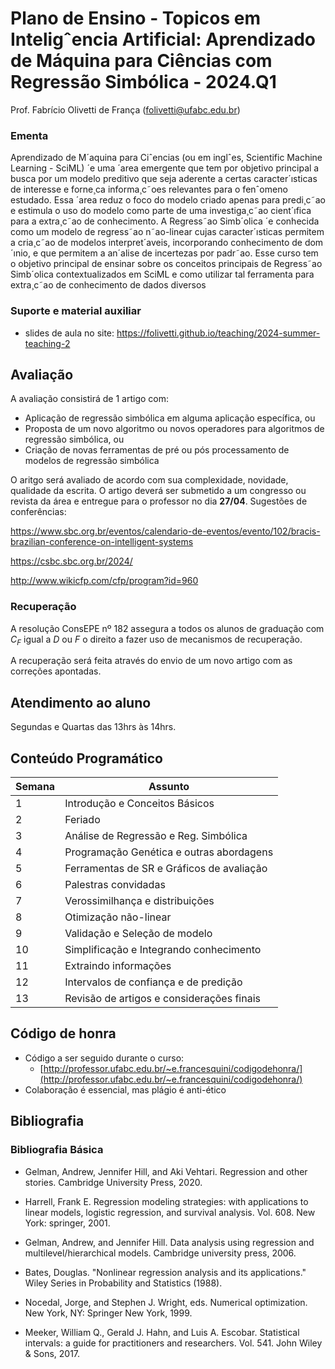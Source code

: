 # Plano de Ensino - Topicos em Inteligˆencia Artificial: Aprendizado de Máquina para Ciências com Regressão Simbólica - 2024.Q1

Prof. Fabrício Olivetti de França (folivetti@ufabc.edu.br)


### Ementa

Aprendizado de M´aquina para Ciˆencias (ou em inglˆes, Scientific Machine Learning - SciML) ´e uma ´area emergente que tem por objetivo principal a busca
por um modelo preditivo que seja aderente a certas caracter´ısticas de interesse e forne¸ca informa¸c˜oes relevantes para o fenˆomeno estudado. Essa ´area
reduz o foco do modelo criado apenas para predi¸c˜ao e estimula o uso do modelo
como parte de uma investiga¸c˜ao cient´ıfica para a extra¸c˜ao de conhecimento. A
Regress˜ao Simb´olica ´e conhecida como um modelo de regress˜ao n˜ao-linear cujas caracter´ısticas permitem a cria¸c˜ao de modelos interpret´aveis, incorporando
conhecimento de dom´ınio, e que permitem a an´alise de incertezas por padr˜ao.
Esse curso tem o objetivo principal de ensinar sobre os conceitos principais de
Regress˜ao Simb´olica contextualizados em SciML e como utilizar tal ferramenta
para extra¸c˜ao de conhecimento de dados diversos

### Suporte e material auxiliar

- slides de aula no site: https://folivetti.github.io/teaching/2024-summer-teaching-2

## Avaliação

A avaliação consistirá de $1$ artigo com:

- Aplicação de regressão simbólica em alguma aplicação específica, ou
- Proposta de um novo algoritmo ou novos operadores para algoritmos de regressão simbólica, ou
- Criação de novas ferramentas de pré ou pós processamento de modelos de regressão simbólica

O aritgo será avaliado de acordo com sua complexidade, novidade, qualidade da escrita. O artigo deverá ser submetido a um congresso ou revista da área e entregue para o professor no dia **27/04**. Sugestões de conferências:

https://www.sbc.org.br/eventos/calendario-de-eventos/evento/102/bracis-brazilian-conference-on-intelligent-systems

https://csbc.sbc.org.br/2024/

http://www.wikicfp.com/cfp/program?id=960

### Recuperação

   A resolução ConsEPE nº 182 assegura a todos os alunos de graduação
   com $C_F$ igual a *D* ou *F* o direito a fazer uso de mecanismos de
   recuperação.

   A recuperação será feita através do envio de um novo artigo com as correções apontadas.

## Atendimento ao aluno

Segundas e Quartas das 13hrs às 14hrs.

## Conteúdo Programático


| Semana | Assunto                                      |
|--------|----------------------------------------------|
|   1    | Introdução e Conceitos Básicos               |
|   2    | Feriado                                      |
|   3    | Análise de Regressão e Reg. Simbólica        |
|   4    | Programação Genética e outras abordagens     |
|   5    | Ferramentas de SR e Gráficos de avaliação    |
|   6    | Palestras convidadas                         |
|   7    | Verossimilhança e distribuições              |
|   8    | Otimização não-linear                        |
|   9    | Validação e Seleção de modelo                |
|  10    | Simplificação e Integrando conhecimento      |
|  11    | Extraindo informações                        |
|  12    | Intervalos de confiança e de predição        |
|  13    | Revisão de artigos e considerações finais    |

## Código de honra

- Código a ser seguido durante o curso:
    - [http://professor.ufabc.edu.br/~e.francesquini/codigodehonra/](http://professor.ufabc.edu.br/~e.francesquini/codigodehonra/)
- Colaboração é essencial, mas plágio é anti-ético

## Bibliografia

### Bibliografia Básica

- Gelman, Andrew, Jennifer Hill, and Aki Vehtari. Regression and other stories. Cambridge University Press, 2020.

- Harrell, Frank E. Regression modeling strategies: with applications to linear models, logistic regression, and survival analysis. Vol. 608. New York: springer, 2001.

- Gelman, Andrew, and Jennifer Hill. Data analysis using regression and multilevel/hierarchical models. Cambridge university press, 2006.

- Bates, Douglas. "Nonlinear regression analysis and its applications." Wiley Series in Probability and Statistics (1988).

- Nocedal, Jorge, and Stephen J. Wright, eds. Numerical optimization. New York, NY: Springer New York, 1999.

- Meeker, William Q., Gerald J. Hahn, and Luis A. Escobar. Statistical intervals: a guide for practitioners and researchers. Vol. 541. John Wiley & Sons, 2017.



